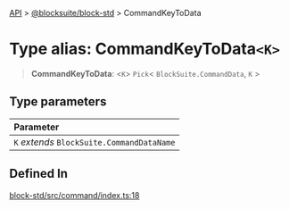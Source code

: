 [API](../../../index.md) > [@blocksuite/block-std](../index.md) > CommandKeyToData

# Type alias: CommandKeyToData`<K>`

> **CommandKeyToData**: <`K`> `Pick`\< `BlockSuite.CommandData`, `K` \>

## Type parameters

| Parameter |
| :------ |
| `K` *extends* `BlockSuite.CommandDataName` |

## Defined In

[block-std/src/command/index.ts:18](https://github.com/Saul-Mirone/blocksuite/blob/f2324b82e/packages/block-std/src/command/index.ts#L18)
